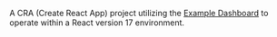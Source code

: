 A CRA (Create React App) project utilizing the [Example Dashboard](../../../packages//examples/dashboard/) to operate
within a React version 17 environment.
